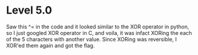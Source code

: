 # Level 5.0

Saw this ^= in the code and it looked similar to the XOR operator in python, so I just googled XOR operator in C, and voila, it was infact XORing the each of the 5 characters with another value. Since XORing was reversible, I XOR'ed them again and got the flag.